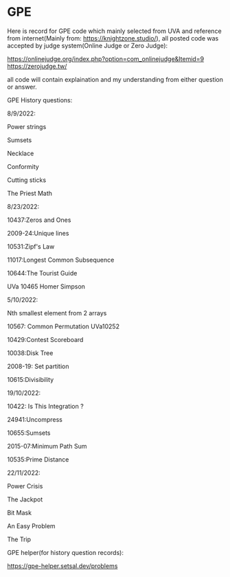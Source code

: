 # GPE
Here is record for GPE code which mainly selected from UVA and reference from internet(Mainly from: https://knightzone.studio/), all posted code was accepted by judge system(Online Judge or Zero Judge):

https://onlinejudge.org/index.php?option=com_onlinejudge&Itemid=9
https://zerojudge.tw/

all code will contain explaination and my understanding from either question or answer.



GPE History questions:


8/9/2022: 

Power strings

Sumsets

Necklace

Conformity

Cutting sticks

The Priest Math



8/23/2022:

10437:Zeros and Ones

2009-24:Unique lines

10531:Zipf's Law

11017:Longest Common Subsequence

10644:The Tourist Guide

UVa 10465 Homer Simpson



5/10/2022:

Nth smallest element from 2 arrays

10567: Common Permutation UVa10252 

10429:Contest Scoreboard

10038:Disk Tree

2008-19: Set partition  

10615:Divisibility



19/10/2022:

10422: Is This Integration ?  

24941:Uncompress

10655:Sumsets

2015-07:Minimum Path Sum

10535:Prime Distance



22/11/2022:

Power Crisis

The Jackpot

Bit Mask

An Easy Problem

The Trip



GPE helper(for history question records):

https://gpe-helper.setsal.dev/problems

